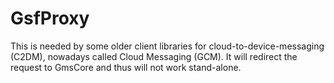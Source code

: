 GsfProxy
========
This is needed by some older client libraries for cloud-to-device-messaging (C2DM),
nowadays called Cloud Messaging (GCM). It will redirect the request to GmsCore and thus will not work stand-alone.
